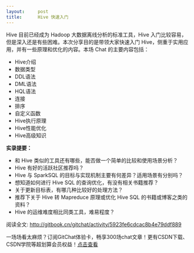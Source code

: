 ```yaml
---
layout:     post
title:      Hive 快速入门
---
```

<div id="article_content" class="article_content clearfix csdn-tracking-statistics" data-pid="blog" data-mod="popu_307" data-dsm="post">
								            <link rel="stylesheet" href="https://csdnimg.cn/release/phoenix/template/css/ck_htmledit_views-f76675cdea.css">
						<div class="htmledit_views" id="content_views">
                <p>Hive 目前已经成为 Hadoop 大数据离线分析的标准工具，Hive 入门比较容易，但是深入还是有些困难。本次分享目的是带领大家快速入门 Hive，侧重于实用应用，并有一些原理和优化的内容。本场 Chat 的主要内容包括：</p><ul><li>Hive介绍</li><li>数据类型</li><li>DDL语法</li><li>DML语法</li><li>HQL语法</li><li>连接</li><li>排序</li><li>自定义函数</li><li>Hive执行原理</li><li>Hive性能优化</li><li>Hive高级知识</li></ul><p><strong>实录提要：</strong></p><ul><li>和 Hive 类似的工具还有哪些，能否做一个简单的比较和使用场景分析？</li><li>Hive 有好的活跃社区推荐吗？</li><li>Hive 与 SparkSQL 的目标与实现机制主要有何差异？适用场景有分别吗？</li><li>想知道如何进行 Hive SQL 的查询优化，有没有相关书籍推荐？</li><li>关于更新目标表，有哪几种比较好的处理方法？</li><li>推荐下关于 Hive 转 Mapreduce 原理或优化 Hive SQL 的书籍或博客之类的资料？</li><li>Hive 的运维难度相比同类工具，难易程度？</li></ul><p>阅读全文: <a href="http://gitbook.cn/gitchat/activity/5923fe6cdcac8b4e79ddf889?utm_source=csdn_blog" rel="nofollow">http://gitbook.cn/gitchat/activity/5923fe6cdcac8b4e79ddf889</a></p><p>一场场看太麻烦？订阅GitChat体验卡，畅享300场chat文章！更有CSDN下载、CSDN学院等超划算会员权益！<a href="https://download.csdn.net/vip_code?utm_source=vip_blog" rel="nofollow">点击查看</a></p>            </div>
                </div>